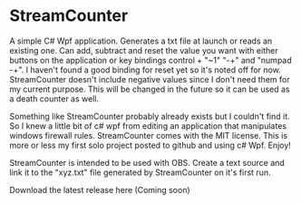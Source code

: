 # StreamCounter

A simple C# Wpf application. Generates a txt file at launch or reads an existing one. Can add, subtract and reset the value you want with either buttons on the application or key bindings control + "~1" "-+" and "numpad -+". I haven't found a good binding for reset yet so it's noted off for now. StreamCounter doesn't include negative values since I don't need them for my current purpose. This will be changed in the future so it can be used as a death counter as well. 

Something like StreamCounter probably already exists but I couldn't find it. So I knew a little bit of c# wpf from editing an application that manipulates windows firewall rules. StreamCounter comes with the MIT license. This is more or less my first solo project posted to github and using c# Wpf. Enjoy!

StreamCounter is intended to be used with OBS. Create a text source and link it to the "xyz.txt" file generated by StreamCounter on it's first run.

Download the latest release here
(Coming soon)
